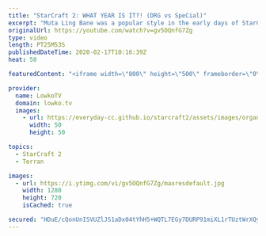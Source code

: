 ```yaml
---
title: "StarCraft 2: WHAT YEAR IS IT?! (DRG vs SpeCial)"
excerpt: "Muta Ling Bane was a popular style in the early days of StarCraft 2. Yet over the year the style kind of fell off. The reason is that Terran players got much better, maps are bigger and most importantly new units got added. In this Terran versus Zerg between SpeCial and DRG, DRG plays like it's either"
originalUrl: https://youtube.com/watch?v=gv5OQnfG7Zg
type: video
length: PT25M53S
publishedDateTime: 2020-02-17T10:16:39Z
heat: 50

featuredContent: "<iframe width=\"800\" height=\"500\" frameborder=\"0\" src=\"https://www.youtube.com/embed/gv5OQnfG7Zg\" allow=\"accelerometer; autoplay; encrypted-media; gyroscope; picture-in-picture\" allowfullscreen></iframe>"

provider:
  name: LowkoTV
  domain: lowko.tv
  images:
    - url: https://everyday-cc.github.io/starcraft2/assets/images/organizations/lowko.tv-50x50.jpg
      width: 50
      height: 50

topics:
  - StarCraft 2
  - Terran

images:
  - url: https://i.ytimg.com/vi/gv5OQnfG7Zg/maxresdefault.jpg
    width: 1280
    height: 720
    isCached: true

secured: "HDuE/cQonUnISVUZlJS1aDx04tYhH5+WQTL7EGy7DURP91miXL1rTUztWrXQyCTAA+ZvxlylfT7wFKqv6Ca+qMvGG0yaJQP1vlwVGH4aBtAdZLcus/tsScfLuC4xqx/ibANthaFuJ4sJVZhwY1WHTL2D9HZ1xE8Bu2dZIjhyny90uTs5fQzcJTXt5OaN28urIcy7xfp6e5nUTMGndrMbKJz1e8i7SJrelwyxzG6GsDd1vxRe/bQ/dGudm/1rS8YSQZRXuHImOcbxMjUqHI1KoTog9K7/1x2PgmUGrziKDe/UTI0rIzs62WOM9UYzhtBAgjLAndOTsN8hEmqH5yNWGM2AL2s1SVkjVJGkNQTHYo1R+INPSfZaFXlAB69whM4kuq/L07RTrIg6O+CYnf1b/my/BpYX2sMeJvbhPFAcVfjPFg9ha0cR3VE/qMs4Y7mq;wg7BsXrMpViAfmZ9u3mWxg=="
---
```


